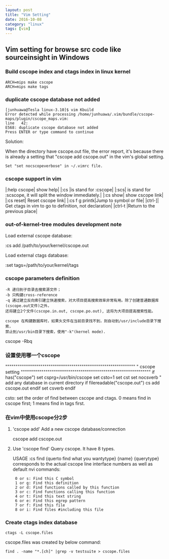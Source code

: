 ```yaml
---
layout: post
title: "Vim Setting"
date: 2016-10-08
category: "linux" 
tags: [vim]
---
```

## Vim setting for browse src code like sourceinsight in Windows

### Build cscope index and ctags index in linux kernel 

    ARCH=mips make cscope
    ARCH=mips make tags

### duplicate cscope database not added

    [junhuawa@Tesla linux-3.10]$ vim Kbuild 
    Error detected while processing /home/junhuawa/.vim/bundle/cscope-maps/plugin/cscope_maps.vim:
    line   42:
    E568: duplicate cscope database not added
    Press ENTER or type command to continue

Solution:

When the directory have cscope.out file, the error report, 
it's because there is already a setting that "cscope add cscope.out" in the vim's global setting. 

    Set "set nocscopeverbose" in ~/.vimrc file.

### cscope support in vim

|:help cscope| show help|
|:cs |is stand for :cscope|
|:scs| is stand for :scscope, it will split the window immediately.|
|:cs show| show cscope link|
|:cs reset| Reset cscope link|
|:cs f g printk|Jump to symbol or file|
|ctrl-]| Get ctags in vim to go to definition, not declaration|
|ctrl-t |Return to the previous place|

### out-of-kernel-tree modules development note

Load external cscope database:

:cs add /path/to/your/kernel/cscope.out

Load external ctags database:

:set tags=/path/to/your/kernel/tags


### cscope parameters definition

    -R 递归到子目录去搜索源文件；
    -b 只构建cross-reference
    -q 通过建立反向索引建立快速搜索，对大项目提高搜索效率非常有用。除了创建普通数据库(cscope.out文件)之外，
    还将建立2个文件(cscope.in.out, cscope.po.out), 这将为大项目提高搜索性能。 

    cscope 在构建数据库时，如果头文件在当前目录找不到，则自动到/usr/include目录下搜索，
    禁止到/usr/bin目录下搜索，使用"-k"(kernel mode).

cscope -Rbq


### 设置使用哪一个cscope
"""""""""""""""""""""""""""""""""""""""""""""""""""""""""""""""
" cscope setting
"""""""""""""""""""""""""""""""""""""""""""""""""""""""""""""""
if has("cscope")
  set csprg=/usr/bin/cscope
  set csto=1
  set cst
  set nocsverb
  " add any database in current directory
  if filereadable("cscope.out")
      cs add cscope.out
  endif
  set csverb
endif

csto: 
    set the order of find between cscope and ctags.
    0 means find in cscope first;
    1 means find in tags first.

### 在vim中使用cscope分2步

1.  'cscope add' Add a new cscope database/connection

    cscope add cscope.out

2. Use 'cscope find' Query cscope. It have 8 types. 

    USAGE   :cs find {querto find what you wantytype} {name}
    {querytype} corresponds to the actual cscope line
    interface numbers as well as default nvi commands:

        0 or s: Find this C symbol
        1 or g: Find this definition
        2 or d: Find functions called by this function
        3 or c: Find functions calling this function
        4 or t: Find this text string
        6 or e: Find this egrep pattern
        7 or f: Find this file
        8 or i: Find files #including this file

### Create ctags index database

    ctags -L cscope.files

cscope.files was created by below command:

    find . -name "*.[ch]" |grep -v testsuite > cscope.files

